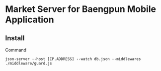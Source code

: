 # Market Server for Baengpun Mobile Application 

## Install

Command

    json-server --host [IP.ADDRESS] --watch db.json --middlewares ./middleware/guard.js
    
